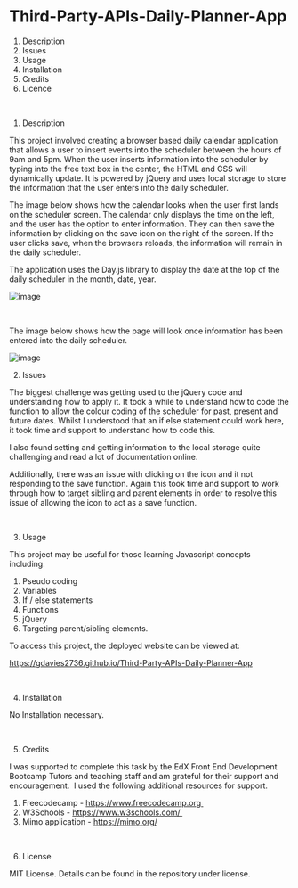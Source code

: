 # Third-Party-APIs-Daily-Planner-App

1. Description 
2. Issues 
3. Usage 
4. Installation 
5. Credits 
6. Licence

<br>

1. Description


This project involved creating a browser based daily calendar application that allows a user to insert events into the scheduler between the hours of 9am and 5pm. When the user inserts information into the scheduler by typing into the free text box in the center, the HTML and CSS will dynamically update. It is powered by jQuery and uses local storage to store the information that the user enters into the daily scheduler. 

The image below shows how the calendar looks when the user first lands on the scheduler screen. The calendar only displays the time on the left, and the user has the option to enter information. They can then save the information by clicking on the save icon on the right of the screen. If the user clicks save, when the browsers reloads, the information will remain in the daily scheduler. 

The application uses the Day.js library to display the date at the top of the daily scheduler in the month, date, year.



![image](https://github.com/gdavies2736/Third-Party-APIs-Daily-Planner-App/assets/89836987/1d92eaae-1de5-4c26-9a71-027488260bcb)





<br>

The image below shows how the page will look once information has been entered into the daily scheduler. 




![image](https://github.com/gdavies2736/Third-Party-APIs-Daily-Planner-App/assets/89836987/5cb62a0d-3b32-4b6a-a205-e07d66c87ea3)





2. Issues



The biggest challenge was getting used to the jQuery code and understanding how to apply it. 
It took a while to understand how to code the function to allow the colour coding of the scheduler for past, present and future dates. Whilst I understood that an if else statement could work here, it took time and support to understand how to code this. 

I also found setting and getting information to the local storage quite challenging and read a lot of documentation online. 

Additionally, there was an issue with clicking on the icon and it not responding to the save function. Again this took time and support to work through how to target sibling and parent elements in order to resolve this issue of allowing the icon to act as a save function. 


<br>



3. Usage


This project may be useful for those learning Javascript concepts including: 
1. Pseudo coding 
2. Variables 
3. If / else statements 
4. Functions 
5. jQuery
6. Targeting parent/sibling elements.


To access this project, the deployed website can be viewed at:

https://gdavies2736.github.io/Third-Party-APIs-Daily-Planner-App




<br>




4. Installation

   
No Installation necessary.



<br>

5. Credits

   
I was supported to complete this task by the EdX Front End Development Bootcamp Tutors and teaching staff and am grateful for their support and encouragement. 
I used the following additional resources for support. 
1. Freecodecamp - https://www.freecodecamp.org 
2. W3Schools - https://www.w3schools.com/ 
3. Mimo application - https://mimo.org/


<br>



6. License

   
MIT License. Details can be found in the repository under license.

